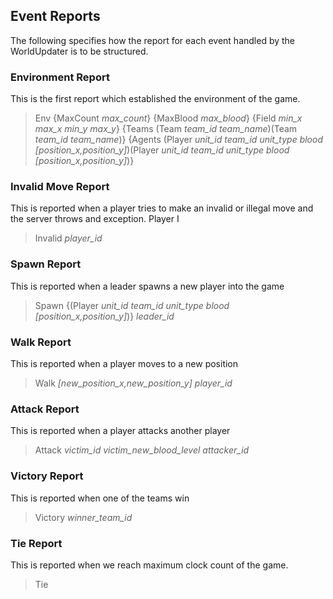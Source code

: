 ## Event Reports
The following specifies how the report for each event handled by the WorldUpdater is to be structured.

### Environment Report
This is the first report which established the environment of the game.

> Env {MaxCount *max_count*}
  {MaxBlood *max_blood*}
  {Field *min_x* *max_x* *min_y* *max_y*}
  {Teams (Team *team_id* *team_name*)(Team *team_id* *team_name*)}
  {Agents (Player *unit_id* *team_id* *unit_type* *blood* *[position_x,position_y]*)(Player *unit_id* *team_id* *unit_type* *blood* *[position_x,position_y]*)}

### Invalid Move Report
This is reported when a player tries to make an invalid or illegal move and the server throws and exception. Player I

> Invalid *player_id*

### Spawn Report
This is reported when a leader spawns a new player into the game

> Spawn {(Player *unit_id* *team_id* *unit_type* *blood* *[position_x,position_y]*)} *leader_id*

### Walk Report
This is reported when a player moves to a new position

> Walk *[new_position_x,new_position_y]* *player_id*

### Attack Report
This is reported when a player attacks another player

> Attack *victim_id* *victim_new_blood_level* *attacker_id*

### Victory Report
This is reported when one of the teams win

> Victory *winner_team_id*

### Tie Report
This is reported when we reach maximum clock count of the game.

> Tie
